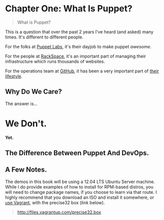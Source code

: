 # Chapter One: What Is Puppet?


> What is Puppet?

This is a question that over the past 2 years I've heard (and asked) many times. It's different to different people. 

For the folks at [Puppet Labs](https://puppetlabs.com/), it's their dayjob to make puppet *awesome*.

For the people at [RackSpace](http://rackspace.com/), it's an important part of managing their infrastructure which runs thousands of websites.

For the operations team at [GitHub](https://github.com), it has been a very important part of [their lifestyle](https://speakerdeck.com/jnewland/chatops).

## Why Do We Care?

The answer is...

<h1>We Don't.</h1><h4>Yet.</h4>


## The Difference Between Puppet And DevOps.


## A Few Notes.

The demos in this book will be using a 12.04 LTS Ubuntu Server machine. While I do provide examples of how to install for RPM-based distros, you will need to change package names, if you choose to learn via that route. I highly recommend that you download an ISO and install it somewhere, or [use Vagrant](http://vagrantup.com/), with the precise32 box (link below).

> http://files.vagrantup.com/precise32.box
